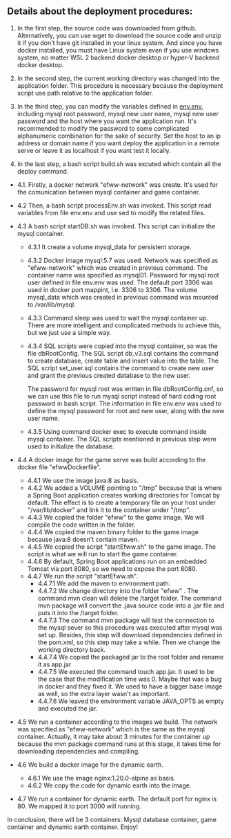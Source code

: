 ## Details about the deployment procedures:
1. In the first step, the source code was downloaded from github. Alternatively, you can use wget to download the source code and unzip it if you don't have git installed in your linux system. And since you have docker installed, you must have Linux system even if you use windows system, no matter WSL 2 backend docker desktop or hyper-V backend docker desktop.

2. In the second step, the current working directory was changed into the application folder. This procedure is necessary because the deployment script use path relative to the application folder.

3. In the third step, you can modify the variables defined in [env.env](/application/evn.env), including mysql root password, mysql new user name, mysql new user password and the host where you want the application run. It's recommended to modify the password to some complicated alphanumeric combination for the sake of security. Set the host to an ip address or domain name if you want deploy the application in a remote serve or leave it as localhost if you want test it locally.

4. In the last step, a bash script build.sh was excuted which contain all the deploy command.
  - 4.1. Firstly, a docker network "efww-network" was create. It's used for the comunication between mysql container and game container.
  - 4.2 Then, a bash script processEnv.sh was invoked. This script read variables from file env.env and use sed to modify the related files.
  - 4.3 A bash script startDB.sh was invoked. This script can initialize the mysql container.
    - 4.3.1  It create a volume mysql_data for persistent storage.
    - 4.3.2  Docker image mysql:5.7 was used. Network was specified as "efww-network" which was created in previous command. The container name was specified as mysql01. Password for mysql root user defined in file env.env was used. The default port 3306 was used in docker port mappint, i.e. 3306 to 3306. The volume mysql_data which was  created in previous command was mounted to /var/lib/mysql.
    - 4.3.3 Command sleep was used to wait the mysql container up. There are more intelligent and complicated methods to achieve this, but we just use a simple way.
    - 4.3.4 SQL scripts were copied into the mysql container, so was the file dbRootConfig. The SQL script db_v3.sql contains the command to create database, create table  and insert value into the table. The SQL script set_user.sql contains the command to create new user and grant the previous created database to the new user.

      The password for mysql root was written in file dbRootConfig.cnf, so we can use this file to run mysql script instead of hard coding root password in bash script. The information in file env.env was used to define the mysql password for root and new user, along with the new user name.
    - 4.3.5 Using command docker exec to execute command inside mysql container. The SQL scripts mentioned in previous step were used to initialize the database.
  - 4.4 A docker image for the game serve was build according to the docker file "efwwDockerfile".
    - 4.4.1 We use the image java:8 as basis.
    - 4.4.2 We added a VOLUME pointing to "/tmp" because that is where a Spring Boot application creates working directories for Tomcat by default. The effect is to create a temporary file on your host under "/var/lib/docker" and link it to the container under "/tmp".
    - 4.4.3 We copied the folder "efww" to the game image. We will compile the code written in the folder.
    - 4.4.4 We copied the maven binary folder to the game image because java:8 doesn't contain maven.
    - 4.4.5 We copied the script "startEfww.sh" to the game image. The script is what we will run to start the game container.
    - 4.4.6 By default, Spring Boot applications run on an embedded Tomcat via port 8080, so we need to expose the port 8080.
    - 4.4.7 We run the script "startEfww.sh".
      - 4.4.7.1 We add the maven to environment path.
      - 4.4.7.2 We change directory  into the folder "efww" . The command mvn clean will delete the /target folder. The command mvn package will convert the .java source code into a .jar file and puts it into the /target folder.
      - 4.4.7.3 The command mvn package will test the connection to the mysql sever so this procedure was executed after mysql was set up. Besides, this step will download dependencies defined in the pom.xml, so this step may take a while. Then we change the working directory back.
      - 4.4.7.4 We copied the packaged jar to the root folder and rename it as app.jar
      - 4.4.7.5 We executed the command touch app.jar. It used to be the case that the modification time was 0. Maybe that was a bug in docker and they fixed it. We used to have a bigger base image as well, so the extra layer wasn't as important.
      - 4.4.7.6 We leaved the environment variable JAVA_OPTS as empty and executed the jar.
 - 4.5 We run a container according to the images we build. The network was specified as "efww-network" which is the same as the mysql container. Actually, it may take about 3 minutes for the container up because the mvn package command runs at this stage, it takes time for downloading dependencies and compiling.
 - 4.6 We build a docker image for the dynamic earth.

   - 4.6.1 We use the image nginx:1.20.0-alpine as basis.
   - 4.6.2 We copy the code for dynamic earth into the image.
 - 4.7 We run a container for dynamic earth. The default port for nginx is 80. We mapped it to port 3000 will running.

In conclusion, there will be 3 containers: Mysql database container, game container and dynamic earth container.
Enjoy!
